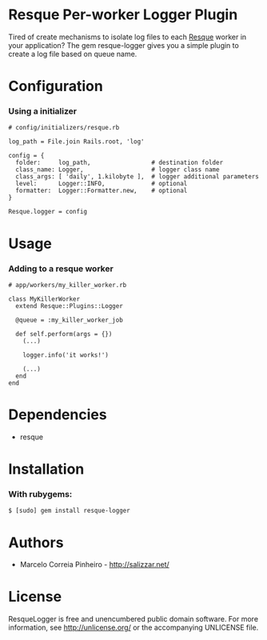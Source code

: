 Resque Per-worker Logger Plugin
===============================

Tired of create mechanisms to isolate log files to each [Resque][] worker in your application?
The gem resque-logger gives you a simple plugin to create a log file based on queue name.

Configuration
=============

### Using a initializer
    # config/initializers/resque.rb

    log_path = File.join Rails.root, 'log'

    config = {
      folder:     log_path,                 # destination folder
      class_name: Logger,                   # logger class name
      class_args: [ 'daily', 1.kilobyte ],  # logger additional parameters
      level:      Logger::INFO,             # optional
      formatter:  Logger::Formatter.new,    # optional
    }

    Resque.logger = config

Usage
=====

### Adding to a resque worker
    # app/workers/my_killer_worker.rb

    class MyKillerWorker
      extend Resque::Plugins::Logger

      @queue = :my_killer_worker_job

      def self.perform(args = {})
        (...)

        logger.info('it works!')

        (...)
      end
    end

Dependencies
============

* resque

Installation
============

### With rubygems:
    $ [sudo] gem install resque-logger

Authors
=======

* Marcelo Correia Pinheiro - <http://salizzar.net/>

License
=======

ResqueLogger is free and unencumbered public domain software. For more
information, see <http://unlicense.org/> or the accompanying UNLICENSE file.

[Resque]: https://github.com/defunkt/resque

